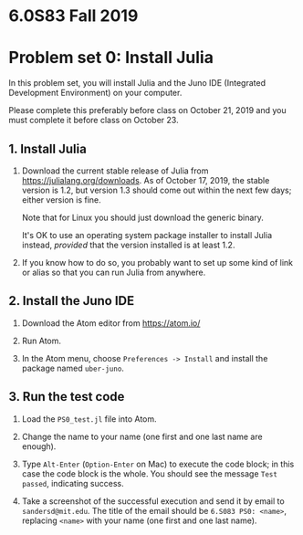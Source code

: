 # 6.0S83 Fall 2019
# Problem set 0: Install Julia

In this problem set, you will install Julia and the Juno IDE (Integrated Development Environment) on your computer.

Please complete this preferably before class on October 21, 2019 and you must complete it before class on October 23.

## 1. Install Julia

1. Download the current stable release of Julia from https://julialang.org/downloads. As of October 17, 2019, the stable version is 1.2, but version 1.3 should come out within the next few days; either version is fine.

    Note that for Linux you should just download the generic binary.

    It's OK to use an operating system package installer to install Julia instead, *provided* that the version installed is at least 1.2.

2. If you know how to do so, you probably want to set up some kind of link or alias so that you can run Julia from anywhere.


## 2. Install the Juno IDE

1. Download the Atom editor from https://atom.io/

2. Run Atom.

3. In the Atom menu, choose `Preferences -> Install` and install the package named `uber-juno`.


## 3. Run the test code

1. Load the `PS0_test.jl` file into Atom.

2. Change the name to your name (one first and one last name are enough).

3. Type `Alt-Enter` (`Option-Enter` on Mac) to execute the code block; in this case the code block is the whole. You should see the message `Test passed`, indicating success.

4. Take a screenshot of the successful execution and send it by email to `sandersd@mit.edu`. The title of the email should be `6.S083 PS0: <name>`, replacing `<name>` with your name (one first and one last name).
